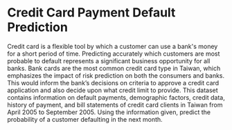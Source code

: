 # Credit Card Payment Default Prediction
Credit card is a flexible tool by which a customer can use a bank's money for a short period of time. Predicting accurately which customers are most probable to default represents a significant business opportunity for all banks. Bank cards are the most common credit card type in Taiwan, which emphasizes the impact of risk prediction on both the consumers and banks. This would inform the bank’s decisions on criteria to approve a credit card application and also decide upon what credit limit to provide. This dataset contains information on default payments, demographic factors, credit data, history of payment, and bill statements of credit card clients in Taiwan from April 2005 to September 2005. Using the information given, predict the probability of a customer defaulting in the next month.
